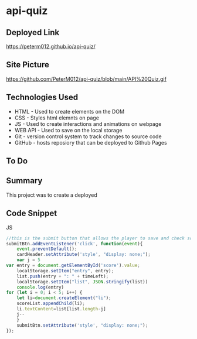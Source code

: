 # api-quiz

## Deployed Link
https://peterm012.github.io/api-quiz/

## Site Picture 
https://github.com/PeterM012/api-quiz/blob/main/API%20Quiz.gif

## Technologies Used
- HTML - Used to create elements on the DOM
- CSS - Styles html elemnts on page
- JS - Used to create interactions and animations on webpage 
- WEB API - Used to save on the local storage
- Git - version control system to track changes to source code
- GitHub - hosts reposiory that can be deployed to Github Pages

## To Do


## Summary 
This project was to create a deployed 

## Code Snippet
JS
```js
//this is the submit button that allows the player to save and check scores 
submitBtn.addEventListener('click', function(event){
    event.preventDefault();
    cardHeader.setAttribute('style', "display: none;");
    var j = 5
var entry = document.getElementById('score').value;
    localStorage.setItem("entry", entry);
    list.push(entry + ": " + timeLeft);
    localStorage.setItem("list", JSON.stringify(list))
    console.log(entry)
for (let i = 0; i < 5; i++) { 
    let li=document.createElement("li");
    scoreList.appendChild(li);
    li.textContent=list[list.length-j]
    j--
    }
    submitBtn.setAttribute('style', "display: none;");
});


```
